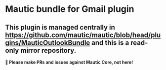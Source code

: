 # Mautic bundle for Gmail plugin

## This plugin is managed centrally in https://github.com/mautic/mautic/blob/head/plugins/MauticOutlookBundle and this is a read-only mirror repository.

**📣 Please make PRs and issues against Mautic Core, not here!**